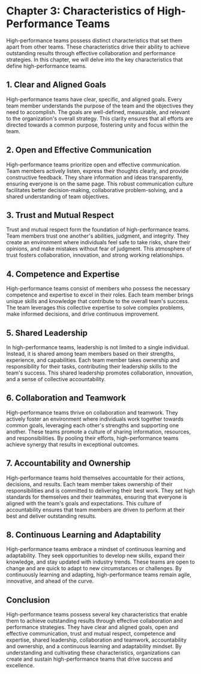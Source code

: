 Chapter 3: Characteristics of High-Performance Teams
====================================================

High-performance teams possess distinct characteristics that set them apart from other teams. These characteristics drive their ability to achieve outstanding results through effective collaboration and performance strategies. In this chapter, we will delve into the key characteristics that define high-performance teams.

**1. Clear and Aligned Goals**
------------------------------

High-performance teams have clear, specific, and aligned goals. Every team member understands the purpose of the team and the objectives they need to accomplish. The goals are well-defined, measurable, and relevant to the organization's overall strategy. This clarity ensures that all efforts are directed towards a common purpose, fostering unity and focus within the team.

**2. Open and Effective Communication**
---------------------------------------

High-performance teams prioritize open and effective communication. Team members actively listen, express their thoughts clearly, and provide constructive feedback. They share information and ideas transparently, ensuring everyone is on the same page. This robust communication culture facilitates better decision-making, collaborative problem-solving, and a shared understanding of team objectives.

**3. Trust and Mutual Respect**
-------------------------------

Trust and mutual respect form the foundation of high-performance teams. Team members trust one another's abilities, judgment, and integrity. They create an environment where individuals feel safe to take risks, share their opinions, and make mistakes without fear of judgment. This atmosphere of trust fosters collaboration, innovation, and strong working relationships.

**4. Competence and Expertise**
-------------------------------

High-performance teams consist of members who possess the necessary competence and expertise to excel in their roles. Each team member brings unique skills and knowledge that contribute to the overall team's success. The team leverages this collective expertise to solve complex problems, make informed decisions, and drive continuous improvement.

**5. Shared Leadership**
------------------------

In high-performance teams, leadership is not limited to a single individual. Instead, it is shared among team members based on their strengths, experience, and capabilities. Each team member takes ownership and responsibility for their tasks, contributing their leadership skills to the team's success. This shared leadership promotes collaboration, innovation, and a sense of collective accountability.

**6. Collaboration and Teamwork**
---------------------------------

High-performance teams thrive on collaboration and teamwork. They actively foster an environment where individuals work together towards common goals, leveraging each other's strengths and supporting one another. These teams promote a culture of sharing information, resources, and responsibilities. By pooling their efforts, high-performance teams achieve synergy that results in exceptional outcomes.

**7. Accountability and Ownership**
-----------------------------------

High-performance teams hold themselves accountable for their actions, decisions, and results. Each team member takes ownership of their responsibilities and is committed to delivering their best work. They set high standards for themselves and their teammates, ensuring that everyone is aligned with the team's goals and expectations. This culture of accountability ensures that team members are driven to perform at their best and deliver outstanding results.

**8. Continuous Learning and Adaptability**
-------------------------------------------

High-performance teams embrace a mindset of continuous learning and adaptability. They seek opportunities to develop new skills, expand their knowledge, and stay updated with industry trends. These teams are open to change and are quick to adapt to new circumstances or challenges. By continuously learning and adapting, high-performance teams remain agile, innovative, and ahead of the curve.

Conclusion
----------

High-performance teams possess several key characteristics that enable them to achieve outstanding results through effective collaboration and performance strategies. They have clear and aligned goals, open and effective communication, trust and mutual respect, competence and expertise, shared leadership, collaboration and teamwork, accountability and ownership, and a continuous learning and adaptability mindset. By understanding and cultivating these characteristics, organizations can create and sustain high-performance teams that drive success and excellence.
